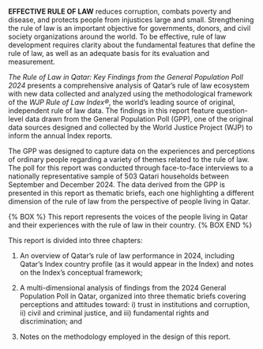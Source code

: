 <b class="c-purple">EFFECTIVE RULE OF LAW</b> reduces corruption, combats poverty and disease, and protects people from injustices large and small. Strengthening the rule of law is an important objective for governments, donors, and civil society organizations around the world. To be effective, rule of law development requires clarity about the fundamental features that define the rule of law, as well as an adequate basis for its evaluation and measurement.  

<i>The Rule of Law in Qatar: Key Findings from the General Population Poll 2024</i> presents a comprehensive analysis of Qatar’s rule of law ecosystem with new data collected and analyzed using the methodological framework of the <i>WJP Rule of Law Index®</i>, the world’s leading source of original, independent rule of law data. The findings in this report feature question-level data drawn from the General Population Poll (GPP), one of the original data sources designed and collected by the World Justice Project (WJP) to inform the annual Index reports.

The GPP was designed to capture data on the experiences and perceptions of ordinary people regarding a variety of themes related to the rule of law. The poll for this report was conducted through face-to-face interviews to a nationally representative sample of 503 Qatari households between September and December 2024. The data derived from the GPP is presented in this report as thematic briefs, each one highlighting a different dimension of the rule of law from the perspective of people living in Qatar.

{% BOX %}
This report represents the voices of the people living in Qatar and their experiences with the rule of law in their country.
{% BOX END %}

This report is divided into three chapters:

1. An overview of Qatar’s rule of law performance in 2024, including Qatar’s Index country profile (as it would appear in the Index) and notes on the Index’s conceptual framework;

2. A multi-dimensional analysis of findings from the 2024 General Population Poll in Qatar, organized into three thematic briefs covering perceptions and attitudes toward: i) trust in institutions and corruption, ii) civil and criminal justice, and iii) fundamental rights and discrimination; and

3. Notes on the methodology employed in the design of this report.
